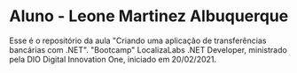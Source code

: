# Aluno - Leone Martinez Albuquerque

Esse é o repositório da aula "Criando uma aplicação de transferências bancárias com .NET". "Bootcamp" LocalizaLabs .NET Developer, ministrado pela DIO Digital Innovation One, iniciado em 20/02/2021.    
